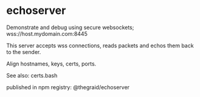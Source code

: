 # echoserver
Demonstrate and debug using secure websockets; wss://host.mydomain.com:8445

This server accepts wss connections, reads packets and echos them back to the sender.

Align hostnames, keys, certs, ports.

See also: certs.bash

published in npm registry: @thegraid/echoserver
